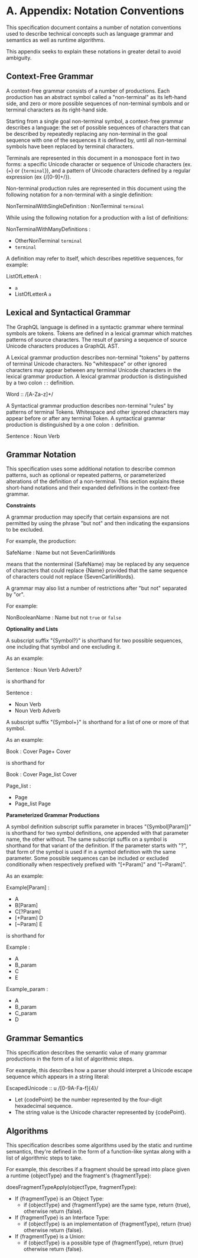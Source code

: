 # A. Appendix: Notation Conventions

This specification document contains a number of notation conventions used to
describe technical concepts such as language grammar and semantics as well as
runtime algorithms.

This appendix seeks to explain these notations in greater detail to
avoid ambiguity.


## Context-Free Grammar

A context-free grammar consists of a number of productions. Each production has
an abstract symbol called a "non-terminal" as its left-hand side, and zero or
more possible sequences of non-terminal symbols and or terminal characters as
its right-hand side.

Starting from a single goal non-terminal symbol, a context-free grammar
describes a language: the set of possible sequences of characters that can be
described by repeatedly replacing any non-terminal in the goal sequence with one
of the sequences it is defined by, until all non-terminal symbols have been
replaced by terminal characters.

Terminals are represented in this document in a monospace font in two forms: a
specific Unicode character or sequence of Unicode characters (ex. {`=`} or {`terminal`}), and a pattern of Unicode characters defined by a regular expression
(ex {/[0-9]+/}).

Non-terminal production rules are represented in this document using the
following notation for a non-terminal with a single definition:

NonTerminalWithSingleDefinition : NonTerminal `terminal`

While using the following notation for a production with a list of definitions:

NonTerminalWithManyDefinitions :
  - OtherNonTerminal `terminal`
  - `terminal`

A definition may refer to itself, which describes repetitive sequences,
for example:

ListOfLetterA :
  - `a`
  - ListOfLetterA `a`


## Lexical and Syntactical Grammar

The GraphQL language is defined in a syntactic grammar where terminal symbols
are tokens. Tokens are defined in a lexical grammar which matches patterns of
source characters. The result of parsing a sequence of source Unicode characters
produces a GraphQL AST.

A Lexical grammar production describes non-terminal "tokens" by
patterns of terminal Unicode characters. No "whitespace" or other ignored
characters may appear between any terminal Unicode characters in the lexical
grammar production. A lexical grammar production is distinguished by a two colon
`::` definition.

Word :: /[A-Za-z]+/

A Syntactical grammar production describes non-terminal "rules" by patterns of
terminal Tokens. Whitespace and other ignored characters may appear before or
after any terminal Token. A syntactical grammar production is distinguished by a
one colon `:` definition.

Sentence : Noun Verb


## Grammar Notation

This specification uses some additional notation to describe common patterns,
such as optional or repeated patterns, or parameterized alterations of the
definition of a non-terminal. This section explains these short-hand notations
and their expanded definitions in the context-free grammar.


**Constraints**

A grammar production may specify that certain expansions are not permitted by
using the phrase "but not" and then indicating the expansions to be excluded.

For example, the production:

SafeName : Name but not SevenCarlinWords

means that the nonterminal {SafeName} may be replaced by any sequence of
characters that could replace {Name} provided that the same sequence of
characters could not replace {SevenCarlinWords}.

A grammar may also list a number of restrictions after "but not" separated
by "or".

For example:

NonBooleanName : Name but not `true` or `false`


**Optionality and Lists**

A subscript suffix "{Symbol?}" is shorthand for two possible sequences, one
including that symbol and one excluding it.

As an example:

Sentence : Noun Verb Adverb?

is shorthand for

Sentence :
  - Noun Verb
  - Noun Verb Adverb

A subscript suffix "{Symbol+}" is shorthand for a list of
one or more of that symbol.

As an example:

Book : Cover Page+ Cover

is shorthand for

Book : Cover Page_list Cover

Page_list :
  - Page
  - Page_list Page


**Parameterized Grammar Productions**

A symbol definition subscript suffix parameter in braces "{Symbol[Param]}"
is shorthand for two symbol definitions, one appended with that parameter name,
the other without. The same subscript suffix on a symbol is shorthand for that
variant of the definition. If the parameter starts with "?", that
form of the symbol is used if in a symbol definition with the same parameter.
Some possible sequences can be included or excluded conditionally when
respectively prefixed with "\[+Param]" and "\[~Param]".

As an example:

Example[Param] :
  - A
  - B[Param]
  - C[?Param]
  - [+Param] D
  - [~Param] E

is shorthand for

Example :
  - A
  - B_param
  - C
  - E

Example_param :
  - A
  - B_param
  - C_param
  - D


## Grammar Semantics

This specification describes the semantic value of many grammar productions in
the form of a list of algorithmic steps.

For example, this describes how a parser should interpret a Unicode escape
sequence which appears in a string literal:

EscapedUnicode :: u /[0-9A-Fa-f]{4}/

  * Let {codePoint} be the number represented by the four-digit hexadecimal sequence.
  * The string value is the Unicode character represented by {codePoint}.


## Algorithms

This specification describes some algorithms used by the static and runtime semantics, they're defined in the form of a function-like syntax along with a
list of algorithmic steps to take.

For example, this describes if a fragment should be spread into place given a
runtime {objectType} and the fragment's {fragmentType}:

doesFragmentTypeApply(objectType, fragmentType):
  * If {fragmentType} is an Object Type:
    * if {objectType} and {fragmentType} are the same type, return {true}, otherwise return {false}.
  * If {fragmentType} is an Interface Type:
    * if {objectType} is an implementation of {fragmentType}, return {true} otherwise return {false}.
  * If {fragmentType} is a Union:
    * if {objectType} is a possible type of {fragmentType}, return {true} otherwise return {false}.

